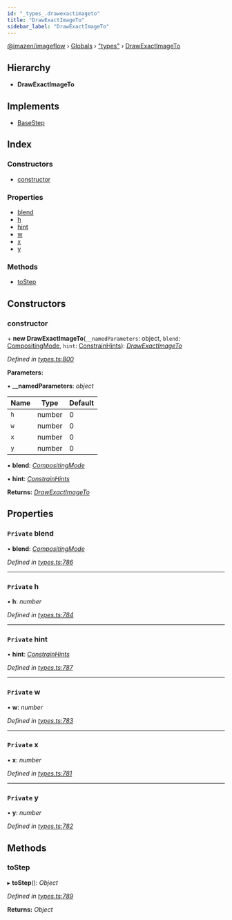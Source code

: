 ```yaml
---
id: "_types_.drawexactimageto"
title: "DrawExactImageTo"
sidebar_label: "DrawExactImageTo"
---
```


[@imazen/imageflow](../index.md) › [Globals](../globals.md) › ["types"](../modules/_types_.md) › [DrawExactImageTo](_types_.drawexactimageto.md)

## Hierarchy

* **DrawExactImageTo**

## Implements

* [BaseStep](_types_.basestep.md)

## Index

### Constructors

* [constructor](_types_.drawexactimageto.md#constructor)

### Properties

* [blend](_types_.drawexactimageto.md#private-blend)
* [h](_types_.drawexactimageto.md#private-h)
* [hint](_types_.drawexactimageto.md#private-hint)
* [w](_types_.drawexactimageto.md#private-w)
* [x](_types_.drawexactimageto.md#private-x)
* [y](_types_.drawexactimageto.md#private-y)

### Methods

* [toStep](_types_.drawexactimageto.md#tostep)

## Constructors

###  constructor

\+ **new DrawExactImageTo**(`__namedParameters`: object, `blend`: [CompositingMode](../enums/_types_.compositingmode.md), `hint`: [ConstrainHints](_types_.constrainhints.md)): *[DrawExactImageTo](_types_.drawexactimageto.md)*

*Defined in [types.ts:800](https://github.com/imazen/imageflow-node/blob/8d7450b/lib/types.ts#L800)*

**Parameters:**

▪ **__namedParameters**: *object*

Name | Type | Default |
------ | ------ | ------ |
`h` | number | 0 |
`w` | number | 0 |
`x` | number | 0 |
`y` | number | 0 |

▪ **blend**: *[CompositingMode](../enums/_types_.compositingmode.md)*

▪ **hint**: *[ConstrainHints](_types_.constrainhints.md)*

**Returns:** *[DrawExactImageTo](_types_.drawexactimageto.md)*

## Properties

### `Private` blend

• **blend**: *[CompositingMode](../enums/_types_.compositingmode.md)*

*Defined in [types.ts:786](https://github.com/imazen/imageflow-node/blob/8d7450b/lib/types.ts#L786)*

___

### `Private` h

• **h**: *number*

*Defined in [types.ts:784](https://github.com/imazen/imageflow-node/blob/8d7450b/lib/types.ts#L784)*

___

### `Private` hint

• **hint**: *[ConstrainHints](_types_.constrainhints.md)*

*Defined in [types.ts:787](https://github.com/imazen/imageflow-node/blob/8d7450b/lib/types.ts#L787)*

___

### `Private` w

• **w**: *number*

*Defined in [types.ts:783](https://github.com/imazen/imageflow-node/blob/8d7450b/lib/types.ts#L783)*

___

### `Private` x

• **x**: *number*

*Defined in [types.ts:781](https://github.com/imazen/imageflow-node/blob/8d7450b/lib/types.ts#L781)*

___

### `Private` y

• **y**: *number*

*Defined in [types.ts:782](https://github.com/imazen/imageflow-node/blob/8d7450b/lib/types.ts#L782)*

## Methods

###  toStep

▸ **toStep**(): *Object*

*Defined in [types.ts:789](https://github.com/imazen/imageflow-node/blob/8d7450b/lib/types.ts#L789)*

**Returns:** *Object*
